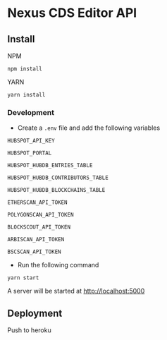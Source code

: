 # Nexus CDS Editor API

## Install

NPM

```
npm install
```

YARN

```
yarn install
```

### Development

- Create a `.env` file and add the following variables

`HUBSPOT_API_KEY`

`HUBSPOT_PORTAL`

`HUBSPOT_HUBDB_ENTRIES_TABLE`

`HUBSPOT_HUBDB_CONTRIBUTORS_TABLE`

`HUBSPOT_HUBDB_BLOCKCHAINS_TABLE`

`ETHERSCAN_API_TOKEN`

`POLYGONSCAN_API_TOKEN`

`BLOCKSCOUT_API_TOKEN`

`ARBISCAN_API_TOKEN`

`BSCSCAN_API_TOKEN`

- Run the following command

```
yarn start
```

A server will be started at [http://localhost:5000](http://localhost:5000)

## Deployment

Push to heroku
